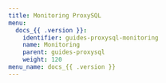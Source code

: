 ```yaml
---
title: Monitoring ProxySQL
menu:
  docs_{{ .version }}:
    identifier: guides-proxysql-monitoring
    name: Monitoring
    parent: guides-proxysql
    weight: 120
menu_name: docs_{{ .version }}
---
```

